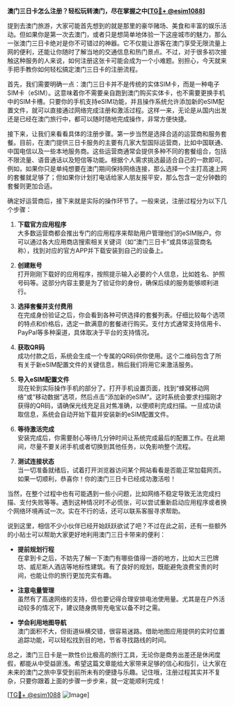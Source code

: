 **澳门三日卡怎么注册？轻松玩转澳门，尽在掌握之中[[TG💪+ @esim1088](https://t.me/s/esim1088)]**

提到去澳门旅游，大家可能首先想到的就是那里的豪华赌场、美食和丰富的娱乐活动。但如果你是第一次去澳门，或者只是想简单地体验一下这座城市的魅力，那么一张澳门三日卡绝对是你不可错过的神器。它不仅能让游客在澳门享受无限流量上网的便利，还能让你随时了解当地的交通信息和热门景点。不过，对于很多初次接触这种服务的人来说，如何注册这张卡可能会成为一个小难题。别担心，今天就来手把手教你如何轻松搞定澳门三日卡的注册流程。

首先，我们需要明确一点：澳门三日卡并不是传统的实体SIM卡，而是一种电子SIM卡（eSIM）。这意味着你不需要亲自跑到澳门购买实体卡，也不需要更换手机中的SIM卡槽。只要你的手机支持eSIM功能，并且操作系统允许添加新的eSIM配置文件，就可以直接通过网络完成注册和激活过程。这样一来，无论是从国内出发还是已经在澳门旅行中，都可以随时随地完成操作，非常方便快捷。

接下来，让我们来看看具体的注册步骤。第一步当然是选择合适的运营商和服务套餐。目前，在澳门提供三日卡服务的主要有几家大型国际运营商，比如中国联通、中国电信以及一些本地服务商。这些运营商通常会提供多种不同的套餐组合，包括不限流量、语音通话以及短信等功能。根据个人需求挑选最适合自己的一款即可。例如，如果你只是单纯想要在澳门期间保持网络连接，那么选择一个主打高速上网的套餐就足够了；但如果你计划打电话给家人朋友报平安，那么包含一定分钟数的套餐则更加合适。

确定好运营商后，接下来就是实际的操作环节了。一般来说，注册过程分为以下几个步骤：

1. **下载官方应用程序**  
   大多数运营商都会推出专门的应用程序来帮助用户管理他们的eSIM账户。你可以通过各大应用商店搜索相关关键词（如“澳门三日卡”或具体运营商名称），找到对应的官方APP并下载安装到自己的设备上。

2. **创建账号**  
   打开刚刚下载好的应用程序，按照提示输入必要的个人信息，比如姓名、护照号码等。这部分内容主要是为了验证你的身份，确保后续的服务能够顺利进行。

3. **选择套餐并支付费用**  
   在完成身份验证之后，你会看到各种可供选择的套餐列表。仔细比较每个选项的特点和价格后，选定一款满意的套餐进行购买。支付方式通常支持信用卡、PayPal等多种渠道，具体取决于平台的支持情况。

4. **获取QR码**  
   成功付款之后，系统会生成一个专属的QR码供你使用。这个二维码包含了所有关于新eSIM配置文件的关键信息，稍后我们将用它来激活服务。

5. **导入eSIM配置文件**  
   现在轮到实际操作手机的部分了。打开手机设置页面，找到“蜂窝移动网络”或“移动数据”选项，然后点击“添加新的eSIM”。这时系统会要求扫描刚才获得的QR码，请确保光线充足且对焦准确，以便顺利完成扫描。一旦成功读取信息，系统会自动开始下载并安装新的eSIM配置文件。

6. **等待激活完成**  
   安装完成后，你需要耐心等待几分钟时间让系统完成最后的配置工作。在此期间，尽量不要关闭手机或者切换到其他任务，以免影响整个流程。

7. **测试连接状态**  
   当一切准备就绪后，试着打开浏览器访问某个网站看看是否能正常加载网页。如果一切顺利，恭喜你！你的澳门三日卡已经成功激活啦！

当然，在整个过程中也有可能遇到一些小问题，比如网络不稳定导致无法完成扫描、支付失败等等。遇到这种情况时不必慌张，可以尝试重新启动应用程序或者换个网络环境再试一次。实在不行的话，还可以联系客服寻求帮助。

说到这里，相信不少小伙伴已经开始跃跃欲试了吧？不过在此之前，还有一些额外的小贴士可以帮助大家更好地利用澳门三日卡带来的便利：

- **提前规划行程**  
  在拿到卡之后，不妨先了解一下澳门有哪些值得一游的地方，比如大三巴牌坊、威尼斯人酒店等地标性建筑。有了良好的规划，既能避免浪费宝贵的时间，也能让你的旅行更加充实有趣。

- **注意电量管理**  
  虽然有了高速网络的支持，但也要记得合理安排电池使用量。尤其是在户外活动较多的情况下，建议随身携带充电宝以备不时之需。

- **学会利用地图导航**  
  澳门面积不大，但街道纵横交错，很容易迷路。借助地图应用提供的实时位置追踪功能，可以轻松找到目的地，节省寻找路线的时间。

总之，澳门三日卡是一款性价比极高的旅行工具，无论你是商务出差还是休闲度假，都能从中受益匪浅。希望这篇文章能给大家带来足够的信心和指引，让大家在未来的澳门之旅中享受到前所未有的便捷与乐趣。记住哦，注册过程其实并不复杂，只要你跟着上面的步骤一步步来，就一定能顺利完成！

[[TG💪+ @esim1088](https://t.me/s/esim1088) ![Image](https://i.postimg.cc/4NQfJmqS/Snipaste-2025-05-13-00-14-12.png)]